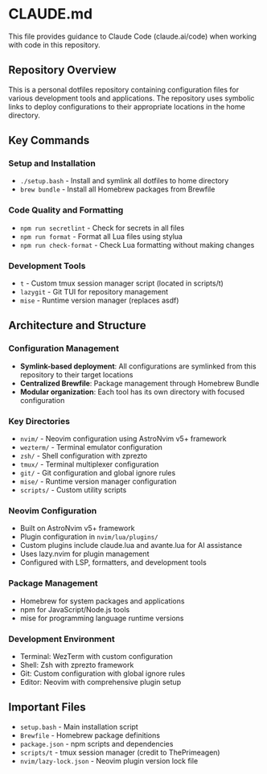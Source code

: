 # CLAUDE.md

This file provides guidance to Claude Code (claude.ai/code) when working with code in this repository.

## Repository Overview

This is a personal dotfiles repository containing configuration files for various development tools and applications. The repository uses symbolic links to deploy configurations to their appropriate locations in the home directory.

## Key Commands

### Setup and Installation
- `./setup.bash` - Install and symlink all dotfiles to home directory
- `brew bundle` - Install all Homebrew packages from Brewfile

### Code Quality and Formatting
- `npm run secretlint` - Check for secrets in all files
- `npm run format` - Format all Lua files using stylua
- `npm run check-format` - Check Lua formatting without making changes

### Development Tools
- `t` - Custom tmux session manager script (located in scripts/t)
- `lazygit` - Git TUI for repository management
- `mise` - Runtime version manager (replaces asdf)

## Architecture and Structure

### Configuration Management
- **Symlink-based deployment**: All configurations are symlinked from this repository to their target locations
- **Centralized Brewfile**: Package management through Homebrew Bundle
- **Modular organization**: Each tool has its own directory with focused configuration

### Key Directories
- `nvim/` - Neovim configuration using AstroNvim v5+ framework
- `wezterm/` - Terminal emulator configuration
- `zsh/` - Shell configuration with zprezto
- `tmux/` - Terminal multiplexer configuration
- `git/` - Git configuration and global ignore rules
- `mise/` - Runtime version manager configuration
- `scripts/` - Custom utility scripts

### Neovim Configuration
- Built on AstroNvim v5+ framework
- Plugin configuration in `nvim/lua/plugins/`
- Custom plugins include claude.lua and avante.lua for AI assistance
- Uses lazy.nvim for plugin management
- Configured with LSP, formatters, and development tools

### Package Management
- Homebrew for system packages and applications
- npm for JavaScript/Node.js tools
- mise for programming language runtime versions

### Development Environment
- Terminal: WezTerm with custom configuration
- Shell: Zsh with zprezto framework
- Git: Custom configuration with global ignore rules
- Editor: Neovim with comprehensive plugin setup

## Important Files
- `setup.bash` - Main installation script
- `Brewfile` - Homebrew package definitions
- `package.json` - npm scripts and dependencies
- `scripts/t` - tmux session manager (credit to ThePrimeagen)
- `nvim/lazy-lock.json` - Neovim plugin version lock file